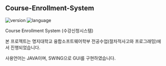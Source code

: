 Course-Enrollment-System
---
![version](https://img.shields.io/badge/Version-1.5.0-green.svg)
![language](https://img.shields.io/badge/Language-Java-Blue.svg)

Course Enrollment System (수강신청시스템)

본 프로젝트는 명지대학교 융합소프트웨어학부 전공수업(절차적사고와 프로그래밍)에서 진행되었습니다.

사용언어는 JAVA이며, SWING으로 GUI를 구현하였습니다.

